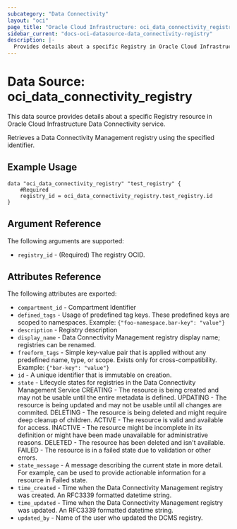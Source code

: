 ```yaml
---
subcategory: "Data Connectivity"
layout: "oci"
page_title: "Oracle Cloud Infrastructure: oci_data_connectivity_registry"
sidebar_current: "docs-oci-datasource-data_connectivity-registry"
description: |-
  Provides details about a specific Registry in Oracle Cloud Infrastructure Data Connectivity service
---
```


# Data Source: oci_data_connectivity_registry
This data source provides details about a specific Registry resource in Oracle Cloud Infrastructure Data Connectivity service.

Retrieves a Data Connectivity Management registry using the specified identifier.

## Example Usage

```hcl
data "oci_data_connectivity_registry" "test_registry" {
	#Required
	registry_id = oci_data_connectivity_registry.test_registry.id
}
```

## Argument Reference

The following arguments are supported:

* `registry_id` - (Required) The registry OCID.


## Attributes Reference

The following attributes are exported:

* `compartment_id` - Compartment Identifier
* `defined_tags` - Usage of predefined tag keys. These predefined keys are scoped to namespaces. Example: `{"foo-namespace.bar-key": "value"}` 
* `description` - Registry description
* `display_name` - Data Connectivity Management registry display name; registries can be renamed.
* `freeform_tags` - Simple key-value pair that is applied without any predefined name, type, or scope. Exists only for cross-compatibility. Example: `{"bar-key": "value"}` 
* `id` - A unique identifier that is immutable on creation.
* `state` - Lifecycle states for registries in the Data Connectivity Management Service CREATING - The resource is being created and may not be usable until the entire metadata is defined. UPDATING - The resource is being updated and may not be usable until all changes are commited. DELETING - The resource is being deleted and might require deep cleanup of children. ACTIVE   - The resource is valid and available for access. INACTIVE - The resource might be incomplete in its definition or might have been made unavailable for administrative reasons. DELETED  - The resource has been deleted and isn't available. FAILED   - The resource is in a failed state due to validation or other errors. 
* `state_message` - A message describing the current state in more detail. For example, can be used to provide actionable information for a resource in Failed state.
* `time_created` - Time when the Data Connectivity Management registry was created. An RFC3339 formatted datetime string.
* `time_updated` - Time when the Data Connectivity Management registry was updated. An RFC3339 formatted datetime string.
* `updated_by` - Name of the user who updated the DCMS registry.

